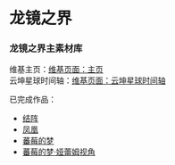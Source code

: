 # 龙镜之界
### 龙镜之界主素材库

维基主页：[维基页面：主页](https://github.com/dracomirra/dracomirra/wiki)  
云坤星球时间轴：[维基页面：云坤星球时间轴](https://github.com/dracomirra/dracomirra/wiki/%E4%BA%91%E5%9D%A4%E6%98%9F%E7%90%83%E6%97%B6%E9%97%B4%E8%BD%B4)

已完成作品：
 - [结阵](https://raw.githubusercontent.com/dracomirra/dracomirra/master/%E4%BD%9C%E5%93%81/%E4%BA%91%E5%9D%A4%E6%98%9F%E7%90%83/%E7%BB%93%E9%98%B5.txt)
 - [凤凰](https://raw.githubusercontent.com/dracomirra/dracomirra/master/%E4%BD%9C%E5%93%81/%E4%BA%91%E5%9D%A4%E6%98%9F%E7%90%83/%E5%87%A4%E5%87%B0.txt)
 - [蕃莓的梦](https://raw.githubusercontent.com/dracomirra/dracomirra/master/%E4%BD%9C%E5%93%81/%E4%BA%91%E5%9D%A4%E6%98%9F%E7%90%83/%E8%95%83%E8%8E%93%E7%9A%84%E6%A2%A6/%E8%95%83%E8%8E%93%E7%9A%84%E6%A2%A6.txt)
 - [蕃莓的梦·娅蕾姆视角](https://raw.githubusercontent.com/dracomirra/dracomirra/master/%E4%BD%9C%E5%93%81/%E4%BA%91%E5%9D%A4%E6%98%9F%E7%90%83/%E8%95%83%E8%8E%93%E7%9A%84%E6%A2%A6/%E8%95%83%E8%8E%93%E7%9A%84%E6%A2%A6%C2%B7%E5%A8%85%E8%95%BE%E5%A7%86%E8%A7%86%E8%A7%92.txt)
